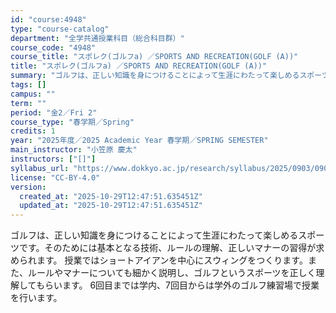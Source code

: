 ```yaml
---
id: "course:4948"
type: "course-catalog"
department: "全学共通授業科目（総合科目群）"
course_code: "4948"
course_title: "スポレク(ゴルフa) ／SPORTS AND RECREATION(GOLF (A))"
title: "スポレク(ゴルフa) ／SPORTS AND RECREATION(GOLF (A))"
summary: "ゴルフは、正しい知識を身につけることによって生涯にわたって楽しめるスポーツです。そのためには基本となる技術、ルールの理解、正しいマナーの習得が求められます。 授業ではショートアイアンを中心にスウィングをつくります。また、ルールやマナーについ…"
tags: []
campus: ""
term: ""
period: "金2／Fri 2"
course_type: "春学期／Spring"
credits: 1
year: "2025年度／2025 Academic Year 春学期／SPRING SEMESTER"
main_instructor: "小笠原 慶太"
instructors: ["[]"]
syllabus_url: "https://www.dokkyo.ac.jp/research/syllabus/2025/0903/0903_04948_ja_JP.html"
license: "CC-BY-4.0"
version:
  created_at: "2025-10-29T12:47:51.635451Z"
  updated_at: "2025-10-29T12:47:51.635451Z"
---
```

ゴルフは、正しい知識を身につけることによって生涯にわたって楽しめるスポーツです。そのためには基本となる技術、ルールの理解、正しいマナーの習得が求められます。 授業ではショートアイアンを中心にスウィングをつくります。また、ルールやマナーについても細かく説明し、ゴルフというスポーツを正しく理解してもらいます。 6回目までは学内、7回目からは学外のゴルフ練習場で授業を行います。
